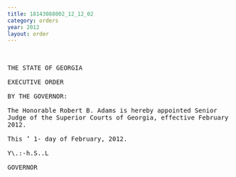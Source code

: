 ```yaml
---
title: 18143088002_12_12_02
category: orders
year: 2012
layout: order
---
```


<pre> 

THE STATE OF GEORGIA

EXECUTIVE ORDER

BY THE GOVERNOR:

The Honorable Robert B. Adams is hereby appointed Senior
Judge of the Superior Courts of Georgia, effective February 1,
2012.

This ’ 1- day of February, 2012.

Y\.:-h.S..L

GOVERNOR

</pre>
